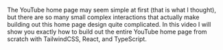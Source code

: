 The YouTube home page may seem simple at first (that is what I thought), but there are so many small complex interactions that actually make building out this home page design quite complicated. In this video I will show you exactly how to build out the entire YouTube home page from scratch with TailwindCSS, React, and TypeScript.